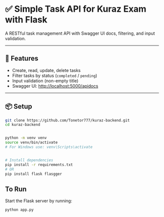 # ✅ Simple Task API for Kuraz Exam with Flask

A RESTful task management API with Swagger UI docs, filtering, and input validation.

---

## 🚀 Features

- Create, read, update, delete tasks
- Filter tasks by status (`completed` / `pending`)
- Input validation (non-empty title)
- Swagger UI: [http://localhost:5000/apidocs](http://localhost:5000/apidocs)

---

## 📦 Setup

```bash
git clone https://github.com/Tonetor777/kuraz-backend.git
cd kuraz-backend


python -m venv venv
source venv/bin/activate  
# For Windows use: venv\Scripts\activate


# Install dependencies
pip install -r requirements.txt
# OR
pip install flask flasgger

```
## To Run 

Start the Flask server by running:

```bash
python app.py
